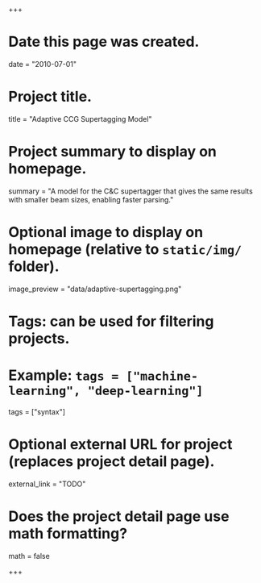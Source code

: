 +++
# Date this page was created.
date = "2010-07-01"

# Project title.
title = "Adaptive CCG Supertagging Model"

# Project summary to display on homepage.
summary = "A model for the C&C supertagger that gives the same results with smaller beam sizes, enabling faster parsing."

# Optional image to display on homepage (relative to `static/img/` folder).
image_preview = "data/adaptive-supertagging.png"

# Tags: can be used for filtering projects.
# Example: `tags = ["machine-learning", "deep-learning"]`
tags = ["syntax"]

# Optional external URL for project (replaces project detail page).
external_link = "TODO"

# Does the project detail page use math formatting?
math = false

+++

